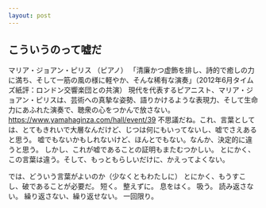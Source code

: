 ```yaml
---
layout: post
---
```


## こういうのって嘘だ

マリア・ジョアン・ピリス （ピアノ）
「清廉かつ虚飾を排し、詩的で癒しの力に満ち、そして一筋の風の様に軽やか、そんな稀有な演奏」（2012年6月タイムズ紙評：ロンドン交響楽団との共演） 現代を代表するピアニスト、マリア・ジョアン・ピリスは、芸術への真摯な姿勢、語りかけるような表現力、そして生命力にあふれた演奏で、聴衆の心をつかんで放さない。 
https://www.yamahaginza.com/hall/event/39
不思議だね。これ、言葉としては、とてもきれいで大層なんだけど、じつは何にもいってないし、嘘でさえあると思う。
嘘でもないかもしれないけど、ほんとでもない。なんか、決定的に違うと思う。
しかし、これが嘘であることの証明もまたむつかしい。
とにかく、この言葉は違う。そして、もっともらしいだけに、かえってよくない。

では、どういう言葉がよいのか（少なくともわたしに）
とにかく、もうすこし、破であることが必要だ。
短く。
整えずに。
息をはく。
吸う。
読み返さない。
繰り返さない、繰り返せない。
一回限り。

